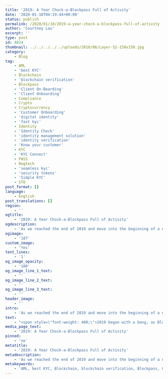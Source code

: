 ```yaml
---
title: '2019: A Year Chock-a-Blockpass Full of Activity'
date: '2020-01-10T04:19:44+00:00'
status: publish
permalink: /2020/01/10/2019-a-year-chock-a-blockpass-full-of-activity
author: 'Courtney Lau'
excerpt: ''
type: post
id: 4824
thumbnail: ../../../../../uploads/2018/06/Layer-52-150x150.jpg
category:
    - Blog
tag:
    - AML
    - 'best KYC'
    - Blockchain
    - 'blockchain verification'
    - Blockpass
    - 'Client On-Boarding'
    - 'Client Onboarding'
    - Compliance
    - Crypto
    - Cryptocurrency
    - 'Customer Onboarding'
    - 'digital identity'
    - 'fast kyc'
    - Identity
    - 'Identity Check'
    - 'identity management solution'
    - 'identity verification'
    - 'Know your customer'
    - KYC
    - 'KYC Connect'
    - PASS
    - Regtech
    - 'seamless kyc'
    - 'security tokens'
    - 'Simple KYC'
    - STO
post_format: []
language:
    - English
post_translations: []
region:
    - ''
ogtitle:
    - '2019: A Year Chock-a-Blockpass Full of Activity'
ogdescription:
    - 'As we reached the end of 2019 and move into the beginning of a new decade, we wanted to take a moment at Blockpass to reflect on everything we’ve accomplished over the past twelve months. All told - it’s quite the list! The team has grown and expanded, much like the Blockpass Mobile App and the KYC services Blockpass supports and provides. We’ve continued to simplify KYC, by making a series of improvements to our App and Dashboard. We introduced the ability to seamlessly sign up for KYC Connect online through our Admin Console, and our KYC Dashboard is now fully hosted online. Much of our efforts have naturally been driven towards streamlining and simplifying the KYC process for those involved and enabling businesses to comply with regulations whilst offering their products and solutions in the way they want to. Whilst the sum total of all our work is too broad to quantify in one article, most of our significant developments can be read on our blog; however, we’ve picked out some of the highlights of the last twelve months for you here. '
ogimage:
    - '187'
custom_image:
    - 'Yes'
text_lines:
    - '1'
og_image_opacity:
    - '100'
og_image_line_1_text:
    - ''
og_image_line_2_text:
    - ''
og_image_line_3_text:
    - ''
header_image:
    - ''
intro:
    - 'As we reached the end of 2019 and move into the beginning of a new decade, we wanted to take a moment at Blockpass to reflect on everything we’ve accomplished over the past twelve months. All told - it’s quite the list! The team has grown and expanded, much like the Blockpass Mobile App and the KYC services Blockpass supports and provides. We’ve continued to simplify KYC, by making a series of improvements to our App and Dashboard. We introduced the ability to seamlessly sign up for KYC Connect online through our Admin Console, and our KYC Dashboard is now fully hosted online. Much of our efforts have naturally been driven towards streamlining and simplifying the KYC process for those involved and enabling businesses to comply with regulations whilst offering their products and solutions in the way they want to. Whilst the sum total of all our work is too broad to quantify in one article, most of our significant developments can be read on our blog; however, we’ve picked out some of the highlights of the last twelve months for you here. '
text:
    - "<span style=\"font-weight: 400;\">2019 began with a bang, as Blockpass kicked off the new year with the announcement of partnerships, giveaways and integrations - a trend that would continue throughout the rest of the year. <a href=\"https://www.blockpass.org/2019/01/01/korporatio-incorporates-blockpass-kyc-solution-to-its-transform-corporate-legal-form/\">Korporatio</a> and <a href=\"https://www.blockpass.org/2019/01/03/blockpass-joins-elite-with-open-identity-exchange/\">Open Identity Exchange</a> were the start, with the recently-partnered <a href=\"https://www.blockpass.org/2018/12/17/promoting-decentralised-asset-management-with-rigoblock/\">RigoBlock</a> the focus for the first airdrop of the year we enabled. Another trend that would continue in 2019 was the listing of PASS tokens on exchanges - with <a href=\"https://www.blockpass.org/2019/01/17/blockpass-announces-further-listing-of-pass-token-on-bitfinex-and-ethfinex-token-trading-platforms/\">Bitfinex</a> and Ethfinex leading the way.\_</span>\r\n\r\n<span style=\"font-weight: 400;\">However, perhaps the most significant news as the New Years celebrations were still fresh in our memories, was the <a href=\"https://www.blockpass.org/2019/01/19/announcing-the-blockpass-events-series/\">Blockpass Events Series announcement</a>. The events provided an avenue to enable high-level discussion and networking opportunities around Blockpass, <a href=\"https://www.blockpass.org/2019/09/23/understanding-kyc/\">KYC</a> and the subject of Blockchain Identity Verification. These events have taken the form of both meet ups and seminars, with a significant number scheduled for the months ahead. In a similar vein, the next stage of the educational and informational side of Blockpass is set to be revealed in shortly - be sure to watch out for an announcement coming soon.\_</span>\r\n\r\n<span style=\"font-weight: 400;\">The third pillar of our continuous improvements, the App itself, was also renovated in January, with both new-and-improved profile building capabilities in v.2.1.0, and the revolutionary Face Match certification being released to make creating and using a Blockpass identity simpler, smoother and quicker.\_</span>\r\n\r\n<span style=\"font-weight: 400;\">February continued the trends set in the first part of the year, with the first of the Blockpass events kicking off and further partnerships and integrations announced. <a href=\"https://www.blockpass.org/2019/02/27/blockpass-announces-integration-with-hong-kong-based-asset-manager-legacy-trust/\">Legacy Trust</a>, <a href=\"https://www.blockpass.org/2019/02/12/blockpass-to-deliver-commercial-kyc-blockchain-validation-for-british-fintech-ethecal/\">ethecal</a> and <a href=\"https://www.blockpass.org/2019/03/06/blockpass-adds-decentralized-exchange-idex-to-list-of-partners/\">IDEX</a> and <a href=\"https://www.blockpass.org/2019/03/07/blockpass-announces-media-partnership-with-tokenmarket/\">TokenMarket</a> were all introduced in the second month of the year.\_</span>\r\n\r\n<span style=\"font-weight: 400;\">The start of March saw additional language support options being added to the mobile app to help bring Blockpass to as wide a community as possible. Events progressed and integrations continued, with <a href=\"https://www.blockpass.org/2019/03/29/tokenomica-integrates-blockpass-kyc-connect-for-identity-verification/\">Tokenomica</a> and <a href=\"https://www.blockpass.org/2019/03/22/blockpass-and-corporate-options-plan-ekyc-integration-for-isle-of-man-companies/\">Corporate Options</a>\_representing the new Blockpass partners. The initial <a href=\"https://www.blockpass.org/2019/05/16/blockpass-security-token-seminar-sees-major-coverage/\">Security Token Seminar</a> was hosted in Hong Kong and proved hugely successful,\_ with a very positive reception and feedback from speakers and attendees.\_</span>\r\n\r\n<span style=\"font-weight: 400;\">A particularly important milestone was reached in April - the six month anniversary of the launch of the <a href=\"https://identity-lab.blockpass.org/\">Blockpass Identity Lab</a>. Located on the premises Edinburgh Napier University, the lab is focused on researching the most groundbreaking technology that will revolutionise the way we conduct identity verification and ensure security and privacy for all involved. As part of the celebration of this milestone, we published an <a href=\"https://www.blockpass.org/2019/05/02/the-blockpass-identity-lab-6-months-on-research-focus-and-goals/\">article outlining a variety of the technologies and developments</a> that are being researched at the BIL. One of the PhD candidates studying there, Will Abramson, was also kind enough to sit down for a chat with us in the style of one of our </span><i><span style=\"font-weight: 400;\">‘5 Minute With’</span></i><span style=\"font-weight: 400;\"> interviews. Will also maintains a blog that discusses some of his work and experiences which can be found here. Continuing the Scottish theme, exchange <a href=\"https://www.blockpass.org/2019/08/14/blockpass-to-list-pass-on-glenbit-from-16-august/\">GlenBit</a> integrated Blockpass for its KYC needs. This month proved to be busy, with Blockpass and <a href=\"https://www.blockpass.org/2019/04/29/oax-foundation-and-blockpass-announce-new-agreement-to-promote-regulatory-compliance/\">OAX Foundation</a> beginning to work together to promote regulatory compliance, but perhaps the highlight was the London leg of the Blockpass Security Token Seminar. With keynote speaker Lord Holmes of Richmond, MBE, the event saw technology experts, business leaders, regulatory specialists and many more gathered to share and discuss information around the topic of STOs. The event garnered significant interest, being covered by media outlets such as the Fintech Times.\_\_\_</span>\r\n\r\n<span style=\"font-weight: 400;\">May was a big month for events, with the Blockpass team appearing at a number of locations in London and Hong Kong, and video interviews being posted. At a time of such rapid movement and activity, the Blockpass team marked an increase of over 25% in employees and job roles since the start of the year. Maybe most significantly though, Blockpass partnered with Waves - marking the first major integration of Blockpass outside the Ethereum ecosystem! The PASS token functionality also had to be replicated to the <a href=\"https://www.blockpass.org/2019/05/07/waves-integrates-blockpass-kyc-connect/\">Waves platform</a>, resulting in the creation of WPASS.\_</span>\r\n\r\n<span style=\"font-weight: 400;\"><a href=\"https://www.blockpass.org/2019/06/10/blockpass-to-service-ampleforth-ieo-on-new-tokinex-platform/\">Ampleforth</a>, <a href=\"https://www.blockpass.org/2019/06/12/blockpass-and-beam-collaborate-on-research-to-provide-user-centric-solutions-that-put-privacy-first/\">Beam </a>and <a href=\"https://www.blockpass.org/2019/06/17/polymath-blockpass-announce-strategic-collaboration-and-partnership/\">Polymath</a> were all new partners in June as Blockpass charged forward into the summer. We were particularly proud during this month when we won the <a href=\"https://www.blockpass.org/2019/06/20/blockpass-is-awarded-the-most-promising-kyc-aml-compliance-checker-in-the-security-tokens-realised-2019/\">Most Promising KYC/AML Compliance Checker at Security Tokens Realised 2019</a> in Hong Kong. Even though the year had seen a number of articles on topics ranging from regulation to integrations to philosophical questions, June saw news breaking in the regulatory circles of new regulatory guidelines and outcomes of the G20, and General Counsel of OAX Foundation, Paul Li and Blockpass CEO, Adam Vaziri co-authored <a href=\"https://www.blockpass.org/2019/06/24/fatf-g20-impact/\">an article exploring these very developments</a>. In contrast, the mainstream media went crazy for the news that Facebook was considering launching its own cryptocurrency - Libra. Blockpass covered this news with the experience of living and breathing the cryptocurrency and blockchain space for a number of years, with recent news on Libra reinforcing the struggle Mark Zuckerberg might have to face to see this goal realised.\_</span>\r\n\r\n<span style=\"font-weight: 400;\">The <a href=\"https://www.blockpass.org/2019/07/11/get-prepared-for-the-upcoming-ultra-ieo/\">Ultra IEO</a> kicked off in July, with Blockpass providing the KYC services, continuing to support promising blockchain and cryptocurrency projects as they grow and develop. New partners were seen in Comply Advantage, Ultra and 2GoTrade, expanding Blockpass’ reach and potential in the lead up to one of the biggest announcements of the year.\_</span>\r\n\r\n<span style=\"font-weight: 400;\">The <a href=\"https://www.blockpass.org/2019/08/06/blockpass-marketplace-quiz/\">Blockpass Marketplace</a> was launched in August, with the momentous occasion marked by the return of the Blockpass Quiz, and its prize of US$1000 in PASS! A one-stop-shop for users to find and sign up for campaigns, exchanges, wallets and other services that have integrated with Blockpass, the Marketplace marked a key development for Blockpass as it encouraged growth for both users of the Mobile App, and potential business partners - naturally spurring the growth of the ecosystem. The Merchant Dashboard and Mobile App were also upgraded in August, further enabling KYC Connect to streamline the KYC process for businesses, wallets and exchanges alike. With the ability to set merchant-specific expiry dates for certificates, the dashboard update ensured that the information that merchants were reviewing was up-to-date and in-line with specific regulations they are required to comply with. The app itself received a UI upgrade which included changes to make finding, signing up and completing KYC verification with services even easier, decreasing the time spent on verification and onboarding even further.\_\_\_</span>\r\n\r\n<span style=\"font-weight: 400;\">Whilst August was busy, September saw Blockpass researching and writing about developments such as global blockchain adoption, and also pieces designed to explain the nuances of regulation, identity management and the world Blockpass operates in to people who might be unfamiliar with key terms or processes - an ongoing effort in Blockpass’ goal of education about this new and constantly evolving space. Improvements such as the Admin Console also became live in September, providing merchants with methods to configure their onboarding service. New options open to merchants expanded on the certificate-setting ability, which had been rolled out at the end of the previous month in the Merchant Dashboard, with additional, more advanced searching tools and hashing features designed to streamline and simplify the customer onboarding process. A large number of developments enabling a secure and regulatory-compliant KYC service whilst making the process as quick, flexible and simple as possible, had come to a culmination by this point, with improvements and expansions to Blockpass’ solutions being a highlight of the year.\_\_\_\_\_\_\_</span>\r\n\r\n<span style=\"font-weight: 400;\">At the end of September and the beginning of October, Blockpass saw the roll out of a significant new capability, which was soon followed by a change in global regulations that told us we were definitely on the right track. The addition of <a href=\"https://www.blockpass.org/2019/10/21/ongoing-aml-provision-comes-to-blockpass/\">ongoing AML provision to KYC Connect</a> was something Blockpass had been planning on for a while and it was released just in time!\_</span>\r\n\r\n<span style=\"font-weight: 400;\">November once again gave us a cause to celebrate the Blockpass Identity Lab as news success at the end of October coming through. Diffusion 2019: Blockchain Hackathon had been a great success for the team at the BIL, who came away with two awards! New FATF guidelines were released this month and the Blockpass research team trawled through the papers to bring the highlights to the front. Perhaps one of the biggest things to come out of the second half of the year was the launch of an all new product offering, <a href=\"http://www.blockpass.org/adpass\">AdPASS</a>. The brainchild of Blockpass CEO, Adam Vaziri, AdPASS was created to provide merchants an opportunity to offer their services to a huge pool of pre-verified users. This made it incredibly quick and easy for merchants to gain access to new customers through a simple cost-per-acquisition model. This is a great benefit to Blockpass users as they have a vastly increased variety of offers and services available to them a lot more immediately than before.\_\_</span>\r\n\r\n<span style=\"font-weight: 400;\">The start of the festive season was a busy month at Blockpass, with articles looking at the future of blockchain and identity management through the findings of a number of recently-released reports, and a look at how AI is being used to revolutionise KYC. The KYC service provided by Blockpass itself was once again improved, this time with the addition of <a href=\"https://www.blockpass.org/2019/12/20/identity-verification-service-blockpass-advances-its-kyc-solution-with-smart-engines/\">Smart Engines</a> - enabling seamless addition of identity documents and reducing the friction and complexity of completing KYC whilst also minimising the risks associated with data leaks and speeding up the whole process. Finally, we rounded off the year with a celebratory PASS faucet giveaway and a new version of a traditional <a href=\"https://www.blockpass.org/2019/12/22/it-was-on-a-starry-night/\">Christmas Carol</a> in what looks to become a yearly Blockpass Christmas tradition.\_\_</span>\r\n\r\n<span style=\"font-weight: 400;\">Throughout last year we endeavoured to create the most streamlined and user-friendly KYC experience for merchants and customers alike, satisfying regulations whilst removing the pain points. We welcome feedback on our developments and requests for new or improved features we can add in the future. We’ve also worked hard to bring you relevant, insightful and interesting articles, covering a range of topics and developments. We would love to hear what your favourite ones were and what kinds of articles you’d like to see more of in the year to come. You can get in touch with us via email or social media to tell us what you think - after all, this is all for you!</span>"
media_page_text:
    - '2019: A Year Chock-a-Blockpass Full of Activity'
pinned:
    - 'no'
metatitle:
    - '2019: A Year Chock-a-Blockpass Full of Activity'
metadescription:
    - 'As we reached the end of 2019 and move into the beginning of a new decade, we wanted to take a moment at Blockpass to reflect on everything we’ve accomplished over the past twelve months. All told - it’s quite the list! The team has grown and expanded, much like the Blockpass Mobile App and the KYC services Blockpass supports and provides. We’ve continued to simplify KYC, by making a series of improvements to our App and Dashboard. We introduced the ability to seamlessly sign up for KYC Connect online through our Admin Console, and our KYC Dashboard is now fully hosted online. Much of our efforts have naturally been driven towards streamlining and simplifying the KYC process for those involved and enabling businesses to comply with regulations whilst offering their products and solutions in the way they want to. Whilst the sum total of all our work is too broad to quantify in one article, most of our significant developments can be read on our blog; however, we’ve picked out some of the highlights of the last twelve months for you here. '
metakeywords:
    - 'AML, best KYC, Blockchain, blockchain verification, Blockpass, Client On-Boarding, Client Onboarding, Compliance, Crypto, Cryptocurrency, Customer Onboarding, digital identity, fast kyc, Identity, Identity Check, identity management solution, identity verification, Know your customer, KYC, KYC Connect, PASS, Regtech, seamless kyc, security tokens, Simple KYC, STO'
---
```

<!DOCTYPE html PUBLIC "-//W3C//DTD HTML 4.0 Transitional//EN" "http://www.w3.org/TR/REC-html40/loose.dtd">
<?xml encoding="UTF-8">
